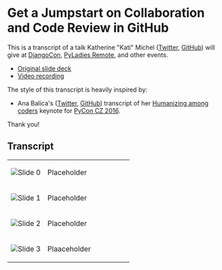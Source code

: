 # Get a Jumpstart on Collaboration and Code Review in GitHub

This is a transcript of a talk Katherine "Kati" Michel ([Twitter](), [GitHub]()) will give at [DjangoCon](), [PyLadies Remote](), and other events.

* [Original slide deck]()
* [Video recording]()

The style of this transcript is heavily inspired by:

* Ana Balica's ([Twitter](https://twitter.com/anabalica), [GitHub](https://github.com/ana-balica)) transcript of her [Humanizing among coders](https://ana-balica.github.io/2017/05/28/humanizing-among-coders/) keynote for [PyCon CZ 2016](https://cz.pycon.org/2016/). 

Thank you!

## Transcript

<table><tr><td width="30%">

![Slide 0]()

</td><td>

Placeholder

</td></tr>
<tr><td width="30%">

![Slide 1]()

</td><td>

Placeholder

</td></tr>
<tr><td width="30%">

![Slide 2]()

</td><td>

Placeholder

</td></tr>
<tr><td width="30%">

![Slide 3]()

</td><td>

Plaaceholder

</td></tr></table>
